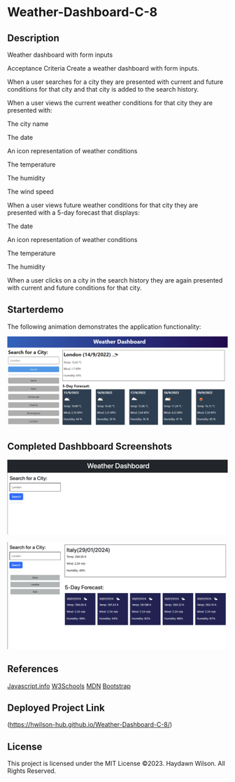 # Weather-Dashboard-C-8


## Description 
Weather dashboard with form inputs


Acceptance Criteria
Create a weather dashboard with form inputs.

When a user searches for a city they are presented with current and future conditions for that city and that city is added to the search history.

When a user views the current weather conditions for that city they are presented with:

The city name

The date

An icon representation of weather conditions

The temperature

The humidity

The wind speed

When a user views future weather conditions for that city they are presented with a 5-day forecast that displays:

The date

An icon representation of weather conditions

The temperature

The humidity

When a user clicks on a city in the search history they are again presented with current and future conditions for that city.

  
  
## Starterdemo

The following animation demonstrates the application functionality:

![Starterdemo](assets/images/Starterdemo.png)


## Completed Dashbboard Screenshots

![](assets/images/Screenshot1.png)
  
![](assets/images/Screenshot2.png)




## References
[Javascript.info](https://javascript.info/)
[W3Schools](https://www.w3schools.com/js/)
[MDN](https://developer.mozilla.org/en-US/docs/Web/JavaScript/Guide)
[Bootstrap](https://getbootstrap.com/)




## Deployed Project Link 
(https://hwilson-hub.github.io/Weather-Dashboard-C-8/)


## License

This project is licensed under the MIT License
©2023. Haydawn Wilson. All Rights Reserved.
